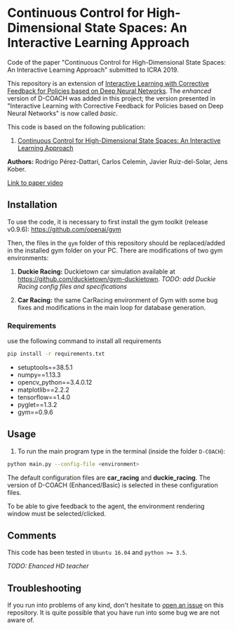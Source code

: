 # Continuous Control for High-Dimensional State Spaces: An Interactive Learning Approach
Code of the paper "Continuous Control for High-Dimensional State Spaces: An Interactive Learning Approach" submitted to ICRA 2019.

This repository is an extension of [Interactive Learning with Corrective Feedback for Policies based on Deep Neural Networks](https://github.com/rperezdattari/Interactive-Learning-with-Corrective-Feedback-for-Policies-based-on-Deep-Neural-Networks). The *enhanced* version of D-COACH was added in this project; the version presented in "Interactive Learning with Corrective Feedback for Policies based on Deep Neural Networks" is now called *basic*.

This code is based on the following publication:
1. [Continuous Control for High-Dimensional State Spaces: An Interactive Learning Approach](http://www.jenskober.de/publications/PerezDattari2019ICRA.pdf)

**Authors:** Rodrigo Pérez-Dattari, Carlos Celemin, Javier Ruiz-del-Solar, Jens Kober.

[Link to paper video](https://youtu.be/i4f1D4CH26E)


## Installation

To use the code, it is necessary to first install the gym toolkit (release v0.9.6): https://github.com/openai/gym

Then, the files in the `gym` folder of this repository should be replaced/added in the installed gym folder on your PC. There are modifications of two gym environments:

1. **Duckie Racing:** Duckietown car simulation available at https://github.com/duckietown/gym-duckietown. *TODO: add Duckie Racing config files and specifications*

2. **Car Racing:** the same CarRacing environment of Gym with some bug fixes and modifications in the main loop for database generation.

### Requirements

use the following command to install all requirements 
```bash
pip install -r requirements.txt
```

* setuptools==38.5.1
* numpy==1.13.3
* opencv_python==3.4.0.12
* matplotlib==2.2.2
* tensorflow==1.4.0
* pyglet==1.3.2
* gym==0.9.6

## Usage

1. To run the main program type in the terminal (inside the folder `D-COACH`):

```bash 
python main.py --config-file <environment>
```
The default configuration files are **car_racing** and **duckie_racing**. The version of D-COACH (Enhanced/Basic) is selected in these configuration files.

To be able to give feedback to the agent, the environment rendering window must be selected/clicked.

## Comments

This code has been tested in `Ubuntu 16.04` and `python >= 3.5`.

*TODO: Ehanced HD teacher*

## Troubleshooting

If you run into problems of any kind, don't hesitate to [open an issue](https://github.com/rperezdattari/Continuous-Control-for-High-Dimensional-State-Spaces-An-Interactive-Learning-Approach/issues) on this repository. It is quite possible that you have run into some bug we are not aware of.

